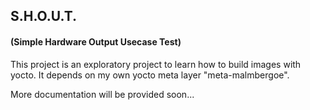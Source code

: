 ## S.H.O.U.T.
#### (Simple Hardware Output Usecase Test)
This project is an exploratory project to learn how to build images with yocto.
It depends on my own yocto meta layer "meta-malmbergoe".

More documentation will be provided soon...